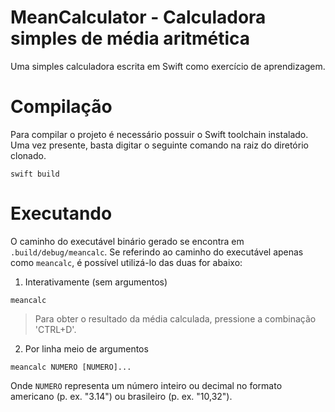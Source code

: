 # MeanCalculator - Calculadora simples de média aritmética  
Uma simples calculadora escrita em Swift como exercício de aprendizagem.

# Compilação  
Para compilar o projeto é necessário possuir o Swift toolchain instalado. 
Uma vez presente, basta digitar o seguinte comando na raiz do diretório
clonado.  

```
swift build
```

# Executando
O caminho do executável binário gerado se encontra em `.build/debug/meancalc`.
Se referindo ao caminho do executável apenas como `meancalc`, é possível 
utilizá-lo das duas for abaixo: 

1. Interativamente (sem argumentos)
```
meancalc
```
> Para obter o resultado da média calculada, pressione a combinação
'CTRL+D'.

2. Por linha meio de argumentos
```
meancalc NUMERO [NUMERO]...
```

Onde `NUMERO` representa um número inteiro ou decimal no formato americano 
(p. ex. "3.14") ou brasileiro (p. ex. "10,32").
